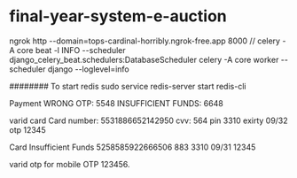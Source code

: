 # final-year-system-e-auction

ngrok http --domain=tops-cardinal-horribly.ngrok-free.app 8000 //
celery -A core beat -l INFO --scheduler django_celery_beat.schedulers:DatabaseScheduler
celery -A core worker --scheduler django --loglevel=info

########  To start redis
sudo service redis-server start
redis-cli

Payment
WRONG OTP: 5548
INSUFFICIENT FUNDS: 6648

varid card
Card number: 5531886652142950
cvv: 564
pin 3310
exirty 09/32
otp 12345

Card Insufficient Funds	5258585922666506	883	3310	09/31	12345


varid otp for mobile  OTP 123456.

